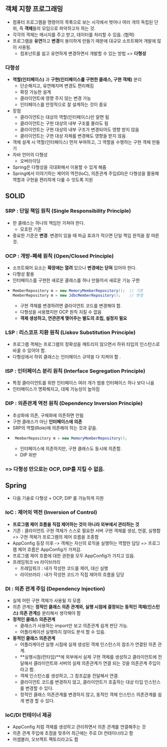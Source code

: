 ## 객체 지향 프로그래밍

- 컴퓨터 프로그램을 명령어의 목록으로 보는 시각에서 벗어나 여러 개의 독립된 단위, 즉 **객체**들의 모임으로 파악하고자 하는 것. 
- 각각의 객체는 메시지를 주고 받고, 데이터를 처리할 수 있음. (협력)
- 프로그램을 **유연**하고 **변경**이 용이하게 만들기 때문에 대규모 소프트웨어 개발에 많이 사용됨.
  - 컴포넌트를 쉽고 유연하게 변경하면서 개발할 수 있는 방법 => **다형성**

### 다형성
- **역할(인터페이스)** 과 **구현(인터페이스를 구현한 클래스, 구현 객체)** 분리
  - 단순해지고, 유연해지며 변경도 편리해짐
  - 확장 가능한 설계
  - 클라이언트에 영향 주지 않는 변경 가능
  - 인터페이스를 안정적으로 잘 설계하는 것이 중요
- 장점
  - 클라이언트는 대상의 역할(인터페이스)만 알면 됨
  - 클라이언트는 구현 대상의 내부 구조를 몰라도 됨
  - 클라이언트는 구현 대상의 내부 구조가 변경되어도 영향 받지 않음
  - 클라이언트는 구현 대상 자체를 변경해도 영향을 받지 않음
- 객체 설계 시 역할(인터페이스) 먼저 부여하고, 그 역할을 수행하는 구현 객체 만들기
- 자바 언어의 다형성
  - 오버라이딩
- Spring은 다형성을 극대화해서 이용할 수 있게 해줌
- Spring에서 이야기하는 제어의 역전(IoC), 의존관계 주입(DI)은 다형성을 활용해 역할과 구현을 편리하게 다룰 수 잇도록 지원


## SOLID
### SRP : 단일 책임 원칙 (Single Responsibility Principle)
- 한 클래스는 하나의 책임만 가져야 한다.
  - 모호한 기준
- 중요한 기준은 **변경**. 변경이 있을 때 파급 효과가 적으면 단일 책임 원칙을 잘 따른 것.

### OCP : 개방-폐쇄 원칙 (Open/Closed Principle)
- 소프트웨어 요소는 **확장에는 열려** 있으나 **변경에는 닫혀** 있어야 한다.
- 다형성 활용
- 인터페이스를 구현한 새로운 클래스를 하나 만들어서 새로운 기능 구현
-   ```java
    MemberRepository m = new MemoryMemberRepository();  // 기존
    MemberRepository m = new JdbcMemberRepository();    // 변경
    ``` 
    - 구현 객체를 변경하려면 클라이언트 코드를 변경해야 함.
    - 다형성을 사용했지만 OCP 원칙 지킬 수 없음
    -  **객체 생성하고, 연관관계 맺어주는 별도의 조립, 설정자 필요**

### LSP : 리스코프 치환 원칙 (Liskov Substitution Principle)
- 프로그램 객체는 프로그램의 정확성을 깨트리지 않으면서 하위 타입의 인스턴스로 바꿀 수 있어야 함.
- 다형성에서 하위 클래스는 인터페이스 규약을 다 지켜야 함 .

### ISP : 인터페이스 분리 원칙 (Interface Segregation Principle)
- 특정 클라이언트를 위한 인터페이스 여러 개가 범용 인터페이스 하나 보다 나음
- 인터페이스가 명확해지고, 대체 가능성이 높아짐

### DIP : 의존관계 역전 원칙 (Dependency Inversion Principle)
- 추상화에 의존, 구체화에 의존하면 안됨
- 구현 클래스가 아닌 **인터페이스에 의존**
- SRP의 역할(Role)에 의존해야 하는 것과 같음.
-  ```java
    MemberRepository m = new MemoryMemberRepository();
    ``` 
    - 인터페이스에 의존하지만, 구현 클래스도 동시에 의존함.
    - DIP 위반

### => 다형성 만으로는 OCP, DIP를 지킬 수 없음.

## Spring
- 다음 기술로 다형성 + OCP, DIP 를 가능하게 지원

### IoC : 제어의 역전 (Inversion of Control)
- **프로그램 제어 흐름을 직접 제어하는 것이 아니라 외부에서 관리하는 것**
- 기존 : 클라이언트 구현 객체가 스스로 필요한 서버 구현 객체를 생성, 연결, 실행함 => 구현 객체가 프로그램의 제어 흐름을 조종함
- AppConfig 등장 이후 -> 객체는 자신의 로직을 실행하는 역할만 담당 => 프로그램 제어 흐름은 AppConfig가 가져감.
- 프로그램 제어 흐름에 대한 권한을 모두 AppConfig가 가지고 있음.
- 프레임워크 vs 라이브러리
  - 프레임워크 : 내가 작성한 코드를 제어, 대신 실행
  - 라이브러리 : 내가 작성한 코드가 직접 제어의 흐름을 담당

### DI : 의존 관계 주입 (Dependency Injection)
- 실제 어떤 구현 객체가 사용될 지 모름
- 의존 관계는 **정적인 클래스 의존 관계와, 실행 시점에 결정되는 동적인 객체(인스턴스) 의존 관계**를 분리해서 생각해야 함
- **정적인 클래스 의존관계**
  - 클래스가 사용하는 import만 보고 의존관계 쉽게 판단 가능.
  - 어플리케이션 실행하지 않아도 분석 할 수 있음.
- **동적인 클래스 의존관계**
  - 어플리케이션 실행 시점에 실제 생성된 객체 인스턴스의 참조가 연결된 의존 관계.
  - **실행시점(런타임)**에 외부에서 실제 구현 객체를 생성하고 클라이언트에 전달해서 클라이언트와 서버의 실제 의존관계가 연결 되는 것을 의존관계 주입이라고 함.
  - 객체 인스턴스를 생성하고, 그 참조값을 전달해서 연결.
  - 클라이언트 코드를 변경하지 않고, 클라이언트가 호출하는 대상 타입 인스턴스를 변경할 수 있다.
  - 정적인 클래스 의존관계를 변경하지 않고, 동적인 객체 인스턴스 의존관계를 쉽게 변경 할 수 있다.

### IoC/DI 컨테이너 제공
- AppConfig 처럼 객체를 생성하고 관리하면서 의존 관계를 연결해주는 것
- 의존 관계 주입에 초점을 맞추어 최근에는 주로 DI 컨테이너라고 함
- 어셈블러, 오브젝트 팩토리라고도 함
